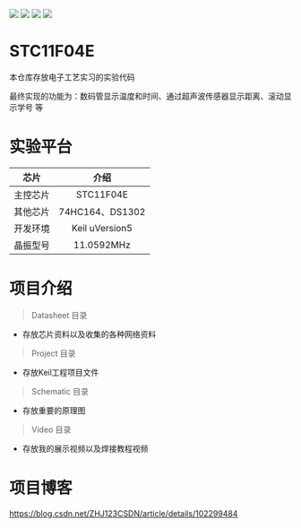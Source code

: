 ![](https://img.shields.io/badge/Creator-ZhangH.J.-success)
![](https://img.shields.io/github/license/ZHJ0125/STC11F04E)
![](https://img.shields.io/npm/v/drone.svg)
![](https://img.shields.io/badge/language-C-9cf.svg)



# STC11F04E
本仓库存放电子工艺实习的实验代码

最终实现的功能为：数码管显示温度和时间、通过超声波传感器显示距离、滚动显示学号 等

# 实验平台
芯片| 介绍
---|:--:
主控芯片 | STC11F04E
其他芯片 | 74HC164、DS1302
开发环境 | Keil uVersion5
晶振型号 | 11.0592MHz

# 项目介绍
> Datasheet 目录

- 存放芯片资料以及收集的各种网络资料

> Project 目录

- 存放Keil工程项目文件

> Schematic 目录

- 存放重要的原理图

> Video 目录

- 存放我的展示视频以及焊接教程视频

# 项目博客

 https://blog.csdn.net/ZHJ123CSDN/article/details/102299484 
